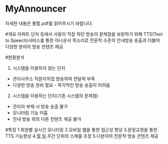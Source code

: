 # MyAnnouncer 

자세한 내용은 통합.pdf를 읽어주시기 바랍니다.

#개요
아파트 단지 등에서 사람이 직접 하던 방송의 문제점을 보완하기 위해 TTS(Text to Speech)서비스를 통한 
아나운서 목소리로 전문적 수준의 안내방송 송출과 더불어 다양한 분야의 방송 컨텐츠 제공.

#현황분석
1. 시스템을 이용하지 않는 단지 
 - 관리사무소 직원이직접 방송하여 전달력 부족 
 - 다양한 방송 장비 필요 - 즉각적인 방송 송출이 어려움
2. 시스템을 이용하는 단지(기존 시스템의 문제점) 
 - 관리자 부재 시 방송 송출 불가 
 - 모니터링 기능 미흡 
 - 안내 방송 외의 다른 컨텐츠 제공 불가

#특징
 1.회원별 실시간 모니터링
 2.모바일 웹을 통한 접근성 향상
 3.문장교정을 통한 TTS 기능향상
 4.월,일,주간 단위의 스케줄 조정
 5.다분야의 전문적 방송 콘텐츠 제공

